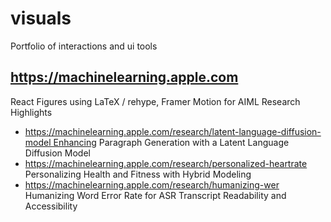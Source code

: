 # visuals
Portfolio of interactions and ui tools 

## https://machinelearning.apple.com

React Figures using LaTeX / rehype, Framer Motion for AIML Research Highlights  

* https://machinelearning.apple.com/research/latent-language-diffusion-model Enhancing Paragraph Generation with a Latent Language Diffusion Model
* https://machinelearning.apple.com/research/personalized-heartrate Personalizing Health and Fitness with Hybrid Modeling
* https://machinelearning.apple.com/research/humanizing-wer Humanizing Word Error Rate for ASR Transcript Readability and Accessibility

